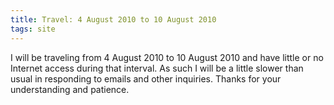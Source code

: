 ```yaml
---
title: Travel: 4 August 2010 to 10 August 2010
tags: site
---
```


I will be traveling from 4 August 2010 to 10 August 2010 and have little or no Internet access during that interval. As such I will be a little slower than usual in responding to emails and other inquiries. Thanks for your understanding and patience.
